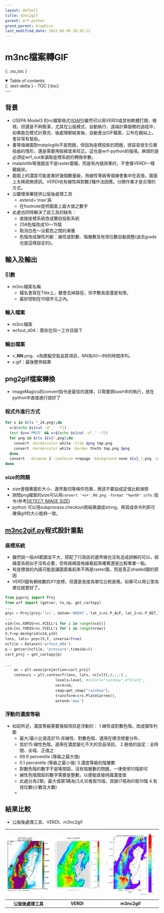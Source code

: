 ```yaml
---
layout: default
title: m3nc2gif
parent: wrf-python
grand_parent: Graphics
last_modified_date: 2022-06-09 20:55:11
---
```


# m3nc檔案轉GIF
{: .no_toc }

<details open markdown="block">
  <summary>
    Table of contents
  </summary>
  {: .text-delta }
- TOC
{:toc}
</details>
---

## 背景
- USEPA Model3 的nc檔案格式([IOAPI](https://cmascenter.org/ioapi/documentation/all_versions/html/))雖然可以用VERDI或其他軟體打開、檢視，但還是不夠簡潔，尤其在公版模式、自動執行、遠端計算服務的過程中，如果能在模式計算完、後處理都結束後，自動產出GIF檔案，公布在網站上，會非常有幫助。
- 畫等值線圖對matploglib不是問題，但因為座標投影的問題，很容易發生位置扭曲的情形，還是需要用經緯度來校正。這也是wrf-python的強項。麻煩的是必須從wrf_out來讀取座標系統的轉換參數。
- matplotlib等值圖並不是raster圖檔，而是有內插效果的，不會像VERDI一樣鋸齒狀。
- 圖面上的濃度可能差異好幾個數量級，用線性等級等值線會集中在高值，圖面上太稀疏無資訊。VERDI也有線性與對數2種作法因應。分開作業才是合理的方式。
- 沿襲環保署提供公版後處理工具
  - extend='max'與
  - 在footnote提供圖面上最大值之數字
- 此處也同時解決了該工具的缺失：
  - 直接座標系統改成蘭伯投影系統
  - 256色階改成10～15階
  - 取消白色～淡藍色之間的漸層
  - 色階改成彈性判斷：線性或對數、階層數及有效位數自動調整(過去grads也是這樣設定的)。

## 輸入及輸出
### 引數
- m3nc檔案名稱
  - 檔名會寫在Title上，雖會去掉路徑，但字數長度還是有限，
  - 最好控制在10個字元之內。

### 輸入檔案
- m3nc檔案
- wrfout_d04：需存在同一工作目錄下

### 輸出檔案
- *v*_**NN**.png、*v*為模擬空氣品質項目，*NN*為00～99的時間序列。
- *v*.gif：最後整併結果

## png2gif檔案轉換
- imageMagics的convert指令是最佳的選擇，只需要將bash中的執行，放在python中直接進行就好了
### 程式外進行方式

```bash
for s in $(ls *_24.png);do 
  v=$(echo $s|cut -d'_' -f1)
  test $v=='PM25' && v=$(echo $s|cut -d'_' -f2)
  for png in $(ls ${v}*.png);do 
    convert -bordercolor white -trim $png tmp.png
    convert -bordercolor white -border 5%x5% tmp.png $png
  done
  convert  -dispose 2 -coalesce +repage -background none ${v}_*.png -size 607x774 ${v}.gif
done
```
### size的問題
- size會隨著圖形大小、邊界裁切等條件而異，應該不要設成定值比較保險
- 詢問png檔案的size可以用`convert '+v+'_00.png -format "%wx%h" info:`指令(參考[DETECT IMAGE SIZE](https://legacy.imagemagick.org/discourse-server/viewtopic.php?t=21871))
- python 可以用subprocess.checkout將結果讀成string，再寫成命令列即可確保gif的大小能夠一致。

## [m3nc2gif.py](https://github.com/sinotec2/Focus-on-Air-Quality/tree/main/utilities/Graphics/wrf-python/m3nc2gif.py)程式設計重點
### 座標系統
- 雖然說一般d4範圍並不大、搭配了行政區的邊界線也沒有造成誤解的可以，經緯度系統似乎沒有必要，但有經緯度格線看起來確實還是比較專業一點。
- 有座標值的內插可能是讓圖面看起來不再是raster圖，而是真正shaded圖的原因
- VERDI圖有網格數的XY座標，但還是長度為單位比較直覺。如果可以用公里為單位就更好了。

```python
from pyproj import Proj
from wrf import (getvar, to_np, get_cartopy)
...
pnyc = Proj(proj='lcc', datum='NAD83', lat_1=nc.P_ALP, lat_2=nc.P_BET,lat_0=nc.YCENT, lon_0=nc.XCENT, x_0=0, y_0=0.0)
...
x1d=[nc.XORIG+nc.XCELL*i for i in range(ncol)]
y1d=[nc.YORIG+nc.YCELL*i for i in range(nrow)]
X,Y=np.meshgrid(x1d,y1d)
lons, lats= pnyc(X,Y, inverse=True)
ncfile = Dataset('wrfout_d04')
p = getvar(ncfile, "pressure",timeidx=0)
cart_proj = get_cartopy(p)

...
    ax = plt.axes(projection=cart_proj)
    contours = plt.contourf(lons, lats, nc[v][t,0,:,:] ,
                       levels=level, #colors="rainbow",#"black",
                       norm=nm,
                       cmap=get_cmap("rainbow"),
                       transform=crs.PlateCarree(),
                       extend='max')
```
### 浮動的濃度等級
- 如前所述，濃度等級需要幾個項目是浮動的：
  1.線性或對數色階，改成彈性判斷
    - 最大/最小比值高於15:非線性、對數色階，適用在煙流增量分布，
    - 低於15:線性色階，適用在濃度變化不大的空品項目。
  2.極值的設定：全時間、全域、正值之
    - 99.9 percentile (等級之最大值)
    - 0.1 percentile (等級之最小值)
  3.濃度等級的階層數
    - 對數色階的數字不是等間距，沒有階層數的問題，一律使用10階即可
    - 線性色階間距的數字需要是整數，以便能直接辨識濃度值
    - 此處分為2類，最大值第1碼為[3,6,9]者取15階，其餘(7視為6)取10階
  4.有效位數(小數及大數)
    - 

## 結果比較
- 公版後處理工具、VERDI、m3nc2gif

| ![](https://github.com/sinotec2/Focus-on-Air-Quality/raw/main/assets/images/2019-01_NO2最大小時平均值增量.png) |![](https://github.com/sinotec2/Focus-on-Air-Quality/raw/main/assets/images/NO2_00VERDI.PNG) |![](https://github.com/sinotec2/Focus-on-Air-Quality/raw/main/assets/images/NO2_00.png) |
|:--:|:--:|:--:|
| <b>公版後處理工具</b>|<b>VERDI</b>|<b>m3nc2gif</b>|
